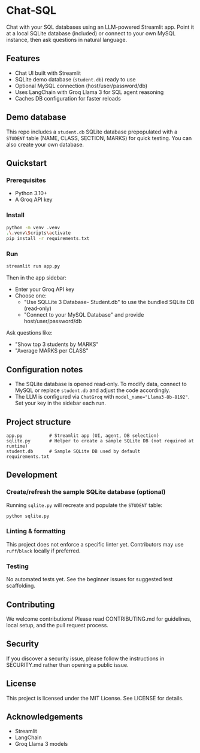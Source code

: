 # Chat‑SQL

Chat with your SQL databases using an LLM-powered Streamlit app. Point it at a local SQLite database (included) or connect to your own MySQL instance, then ask questions in natural language.

## Features
- Chat UI built with Streamlit
- SQLite demo database (`student.db`) ready to use
- Optional MySQL connection (host/user/password/db)
- Uses LangChain with Groq Llama 3 for SQL agent reasoning
- Caches DB configuration for faster reloads

## Demo database
This repo includes a `student.db` SQLite database prepopulated with a `STUDENT` table (NAME, CLASS, SECTION, MARKS) for quick testing. You can also create your own database.

## Quickstart

### Prerequisites
- Python 3.10+
- A Groq API key

### Install

```bash
python -m venv .venv
.\.venv\Scripts\activate
pip install -r requirements.txt
```

### Run

```bash
streamlit run app.py
```

Then in the app sidebar:
- Enter your Groq API key
- Choose one:
  - "Use SQLLite 3 Database- Student.db" to use the bundled SQLite DB (read‑only)
  - "Connect to your MySQL Database" and provide host/user/password/db

Ask questions like:
- "Show top 3 students by MARKS"
- "Average MARKS per CLASS"

## Configuration notes
- The SQLite database is opened read‑only. To modify data, connect to MySQL or replace `student.db` and adjust the code accordingly.
- The LLM is configured via `ChatGroq` with `model_name="Llama3-8b-8192"`. Set your key in the sidebar each run.

## Project structure

```text
app.py          # Streamlit app (UI, agent, DB selection)
sqlite.py       # Helper to create a sample SQLite DB (not required at runtime)
student.db      # Sample SQLite DB used by default
requirements.txt
```

## Development

### Create/refresh the sample SQLite database (optional)
Running `sqlite.py` will recreate and populate the `STUDENT` table:

```bash
python sqlite.py
```

### Linting & formatting
This project does not enforce a specific linter yet. Contributors may use `ruff`/`black` locally if preferred.

### Testing
No automated tests yet. See the beginner issues for suggested test scaffolding.

## Contributing
We welcome contributions! Please read CONTRIBUTING.md for guidelines, local setup, and the pull request process.

## Security
If you discover a security issue, please follow the instructions in SECURITY.md rather than opening a public issue.

## License
This project is licensed under the MIT License. See LICENSE for details.

## Acknowledgements
- Streamlit
- LangChain
- Groq Llama 3 models
